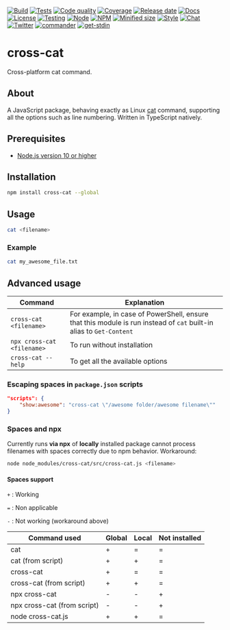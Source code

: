 [![Build](https://img.shields.io/azure-devops/build/cpuabuse/214fb8e6-083e-4136-b3fb-a012127b24f0/1?logo=azure-pipelines)](https://dev.azure.com/cpuabuse/cross-cat)
[![Tests](https://img.shields.io/azure-devops/tests/cpuabuse/214fb8e6-083e-4136-b3fb-a012127b24f0/1?logo=azure-pipelines)](https://dev.azure.com/cpuabuse/cross-cat)
[![Code quality](https://img.shields.io/codacy/grade/05e07171ea0748d8b530a59ff4264492?logo=codacy)](https://app.codacy.com/gh/cpuabuse/cross-cat)
[![Coverage](https://img.shields.io/codacy/coverage/05e07171ea0748d8b530a59ff4264492?logo=codacy)](https://app.codacy.com/gh/cpuabuse/cross-cat)
[![Release date](https://img.shields.io/github/release-date/cpuabuse/cross-cat?logo=github)](https://github.com/cpuabuse/cross-cat/releases)
[![Docs](https://img.shields.io/badge/docs-gh--pages-informationa?logo=github)](https://cpuabuse.github.io/cross-cat)
[![License](https://img.shields.io/github/license/cpuabuse/cross-cat?logo=github)](https://choosealicense.com/licenses/isc/)
[![Testing](https://img.shields.io/badge/testing-mocha-informational?logo=mocha)](https://mochajs.org)
[![Node](https://img.shields.io/node/v/cross-cat?logo=node.js)](https://www.npmjs.com/package/cross-cat)
[![NPM](https://img.shields.io/npm/v/cross-cat?logo=npm)](https://www.npmjs.com/package/cross-cat)
[![Minified size](https://img.shields.io/bundlephobia/min/cross-cat?logo=npm)](https://www.npmjs.com/package/cross-cat)
[![Style](https://img.shields.io/badge/style-prettier-informational?logo=prettier)](https://prettier.io)
[![Chat](https://img.shields.io/badge/chat-slack-informational?logo=slack)](https://join.slack.com/t/cpuabuse/shared_invite/enQtNjYzMjQ4NjY1MTUzLTZjMTY1M2NiYmZkNzBjMzI0YTQ4OGVjZDA1ODJkNjFiNDU1NDQwYjViMjBjODA1Y2Y4ZjNiYmUzODA2YWI3NDM)
[![Twitter](https://img.shields.io/badge/twitter-cpuabuse-informational?logo=twitter)](https://twitter.com/cpuabuse)
[![commander](https://img.shields.io/npm/dependency-version/cross-cat/commander?logo=npm)](https://www.npmjs.com/package/commander)
[![get-stdin](https://img.shields.io/npm/dependency-version/cross-cat/get-stdin?logo=npm)](https://www.npmjs.com/package/get-stdin)

# cross-cat

Cross-platform cat command.

## About

A JavaScript package, behaving exactly as Linux [cat](https://www.gnu.org/software/coreutils/cat) command, supporting all the options such as line numbering.
Written in TypeScript natively.

## Prerequisites

- [Node.js version 10 or higher](https://nodejs.org/en/download/)

## Installation

```bash
npm install cross-cat --global
```

## Usage

```bash
cat <filename>
```

### Example

```bash
cat my_awesome_file.txt
```

## Advanced usage

| Command                    | Explanation                                                                                                         |
| -------------------------- | ------------------------------------------------------------------------------------------------------------------- |
| `cross-cat <filename>`     | For example, in case of PowerShell, ensure that this module is run instead of `cat` built-in alias to `Get-Content` |
| `npx cross-cat <filename>` | To run without installation                                                                                         |
| `cross-cat --help`         | To get all the available options                                                                                    |

### Escaping spaces in `package.json` scripts

```json
"scripts": {
	"show:awesome": "cross-cat \"/awesome folder/awesome filename\""
}
```

### Spaces and npx

Currently runs **via npx** of **locally** installed package cannot process filenames with spaces correctly due to npm behavior. Workaround:

```bash
node node_modules/cross-cat/src/cross-cat.js <filename>
```

#### Spaces support

`+`
: Working

`=`
: Non applicable

`-`
: Not working (workaround above)

| Command used                | Global | Local | Not installed |
| --------------------------- | ------ | ----- | ------------- |
| cat                         | +      | =     | =             |
| cat (from script)           | +      | +     | =             |
| cross-cat                   | +      | =     | =             |
| cross-cat (from script)     | +      | +     | =             |
| npx cross-cat               | -      | -     | +             |
| npx cross-cat (from script) | -      | -     | +             |
| node cross-cat.js           | +      | +     | =             |
